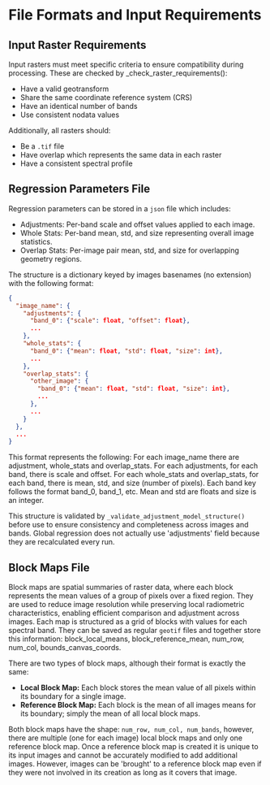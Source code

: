 # File Formats and Input Requirements

## Input Raster Requirements
Input rasters must meet specific criteria to ensure compatibility during processing. These are checked by _check_raster_requirements():

- Have a valid geotransform
- Share the same coordinate reference system (CRS)
- Have an identical number of bands
- Use consistent nodata values

Additionally, all rasters should:

 - Be a `.tif` file
 - Have overlap which represents the same data in each raster
 - Have a consistent spectral profile 

## Regression Parameters File
Regression parameters can be stored in a `json` file which includes:

 - Adjustments: Per-band scale and offset values applied to each image.
 - Whole Stats: Per-band mean, std, and size representing overall image statistics.
 - Overlap Stats: Per-image pair mean, std, and size for overlapping geometry regions.

The structure is a dictionary keyed by images basenames (no extension) with the following format:

```json
{
  "image_name": {
    "adjustments": {
      "band_0": {"scale": float, "offset": float},
      ...
    },
    "whole_stats": {
      "band_0": {"mean": float, "std": float, "size": int},
      ...
    },
    "overlap_stats": {
      "other_image": {
        "band_0": {"mean": float, "std": float, "size": int},
        ...
      },
      ...
    }
  },
  ...
}
```
This format represents the following: For each image_name there are adjustment, whole_stats and overlap_stats. For each adjustments, for each band, there is scale and offset. For each whole_stats and overlap_stats, for each band, there is mean, std, and size (number of pixels). Each band key follows the format band_0, band_1, etc. Mean and std are floats and size is an integer.

This structure is validated by `_validate_adjustment_model_structure()` before use to ensure consistency and completeness across images and bands. Global regression does not actually use 'adjustments' field because they are recalculated every run.

## Block Maps File
Block maps are spatial summaries of raster data, where each block represents the mean values of a group of pixels over a fixed region. They are used to reduce image resolution while preserving local radiometric characteristics, enabling efficient comparison and adjustment across images. Each map is structured as a grid of blocks with values for each spectral band. They can be saved as regular `geotif` files and together store this information: block_local_means, block_reference_mean, num_row, num_col, bounds_canvas_coords. 

There are two types of block maps, although their format is exactly the same:

 - **Local Block Map:** Each block stores the mean value of all pixels within its boundary for a single image.
 - **Reference Block Map:** Each block is the mean of all images means for its boundary; simply the mean of all local block maps.

Both block maps have the shape: `num_row, num_col, num_bands`, however, there are multiple (one for each image) local block maps and only one reference block map. Once a reference block map is created it is unique to its input images and cannot be accurately modified to add additional images. However, images can be 'brought' to a reference block map even if they were not involved in its creation as long as it covers that image.
